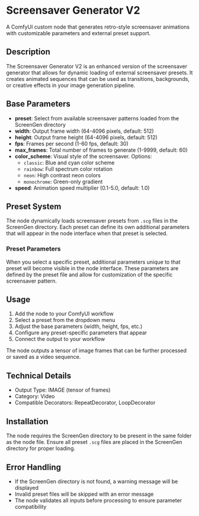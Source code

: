 # Screensaver Generator V2

A ComfyUI custom node that generates retro-style screensaver animations with customizable parameters and external preset support.

## Description

The Screensaver Generator V2 is an enhanced version of the screensaver generator that allows for dynamic loading of external screensaver presets. It creates animated sequences that can be used as transitions, backgrounds, or creative effects in your image generation pipeline.

## Base Parameters

- **preset**: Select from available screensaver patterns loaded from the ScreenGen directory
- **width**: Output frame width (64-4096 pixels, default: 512)
- **height**: Output frame height (64-4096 pixels, default: 512)
- **fps**: Frames per second (1-60 fps, default: 30)
- **max_frames**: Total number of frames to generate (1-9999, default: 60)
- **color_scheme**: Visual style of the screensaver. Options:
  - `classic`: Blue and cyan color scheme
  - `rainbow`: Full spectrum color rotation
  - `neon`: High contrast neon colors
  - `monochrome`: Green-only gradient
- **speed**: Animation speed multiplier (0.1-5.0, default: 1.0)

## Preset System

The node dynamically loads screensaver presets from `.scg` files in the ScreenGen directory. Each preset can define its own additional parameters that will appear in the node interface when that preset is selected.

### Preset Parameters
When you select a specific preset, additional parameters unique to that preset will become visible in the node interface. These parameters are defined by the preset file and allow for customization of the specific screensaver pattern.

## Usage

1. Add the node to your ComfyUI workflow
2. Select a preset from the dropdown menu
3. Adjust the base parameters (width, height, fps, etc.)
4. Configure any preset-specific parameters that appear
5. Connect the output to your workflow

The node outputs a tensor of image frames that can be further processed or saved as a video sequence.

## Technical Details

- Output Type: IMAGE (tensor of frames)
- Category: Video
- Compatible Decorators: RepeatDecorator, LoopDecorator

## Installation

The node requires the ScreenGen directory to be present in the same folder as the node file. Ensure all preset `.scg` files are placed in the ScreenGen directory for proper loading.

## Error Handling

- If the ScreenGen directory is not found, a warning message will be displayed
- Invalid preset files will be skipped with an error message
- The node validates all inputs before processing to ensure parameter compatibility
